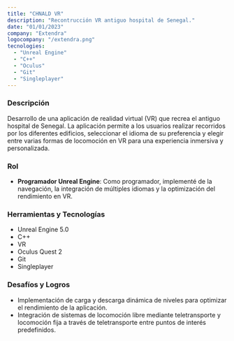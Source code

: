 ```yaml
---
title: "CHNALD VR"
description: "Recontrucción VR antiguo hospital de Senegal."
date: "01/01/2023"
company: "Extendra"
logocompany: "/extendra.png"
tecnologies:
  - "Unreal Engine"
  - "C++"
  - "Oculus"
  - "Git"
  - "Singleplayer"
---
```

<!-- ![Extendra Hub](/ExtendraHubWorking.png) -->

### Descripción

Desarrollo de una aplicación de realidad virtual (VR) que recrea el antiguo hospital de Senegal. La aplicación permite a los usuarios realizar recorridos por los diferentes edificios, seleccionar el idioma de su preferencia y elegir entre varias formas de locomoción en VR para una experiencia inmersiva y personalizada.

### Rol

- **Programador Unreal Engine**: Como programador, implementé de la navegación, la integración de múltiples idiomas y la optimización del rendimiento en VR.

### Herramientas y Tecnologías

- Unreal Engine 5.0
- C++
- VR
- Oculus Quest 2
- Git
- Singleplayer

### Desafíos y Logros

- Implementación de carga y descarga dinámica de niveles para optimizar el rendimiento de la aplicación.
- Integración de sistemas de locomoción libre mediante teletransporte y locomoción fija a través de teletransporte entre puntos de interés predefinidos.
